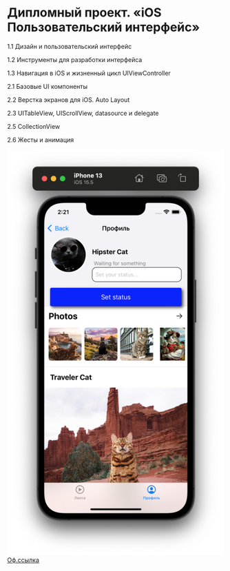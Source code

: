 # Дипломный проект. «iOS Пользовательский интерфейс»

1.1 Дизайн и пользовательский интерфейс

1.2 Инструменты для разработки интерфейса

1.3 Навигация в iOS и жизненный цикл UIViewController

2.1 Базовые UI компоненты

2.2 Верстка экранов для iOS. Auto Layout

2.3 UITableView, UIScrollView, datasource и delegate

2.5 CollectionView

2.6 Жесты и анимация

![photo](img/image.png)
[Оф.ссылка](https://github.com/netology-code/iosui-homeworks/tree/iosui-8)
